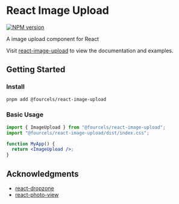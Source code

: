 # React Image Upload

[![NPM version][npm-image]][npm-url]

A image upload component for React

Visit [react-image-upload](https://fourcels.github.io/react-image-upload/) to view the documentation and examples.

## Getting Started

### Install

```bash
pnpm add @fourcels/react-image-upload
```

### Basic Usage

```jsx
import { ImageUpload } from "@fourcels/react-image-upload";
import "@fourcels/react-image-upload/dist/index.css";

function MyApp() {
  return <ImageUpload />;
}
```

[npm-image]: https://img.shields.io/npm/v/@fourcels/react-image-upload.svg?style=for-the-badge&labelColor=000000
[npm-url]: https://www.npmjs.com/package/@fourcels/react-image-upload

## Acknowledgments

- [react-dropzone](https://github.com/react-dropzone/react-dropzone)
- [react-photo-view](https://github.com/MinJieLiu/react-photo-view)
